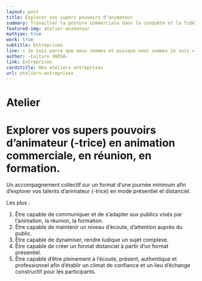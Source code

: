```yaml
---
layout: post
title: Explorer vos supers pouvoirs d’animateur
summary: Travailler la posture commerciale dans la conquête et la fidélisation des clients.
featured-img: atelier-animateur
mathjax: true
work: true
subtitle: Entreprises
line: « Je suis parce que nous sommes et puisque nous sommes je suis »
author: -Culture XHOSA-
link: Entreprises
cardstitle: Mes ateliers entreprises
url: ateliers-entreprises
---
```

# Atelier
# Explorer vos supers pouvoirs d’animateur (-trice) en animation commerciale, en réunion, en formation.

Un accompagnement collectif sur un format d’une journée minimum afin d’explorer vos talents d’animateur (-trice) en mode présentiel et distanciel.

Les plus :

1. Être capable de communiquer et de s’adapter aux publics visés par l’animation, la réunion, la formation.
2. Être capable de maintenir un niveau d’écoute, d’attention auprès du public.
3. Être capable de dynamiser, rendre ludique un sujet complexe.
4. Être capable de créer un format distanciel à partir d’un format présentiel.
5. Être capable d’être pleinement à l’écoute, présent, authentique et professionnel afin d’établir un climat de confiance et un lieu d’échange constructif pour les participants.


